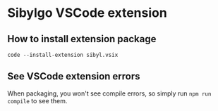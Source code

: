 # Sibylgo VSCode extension

## How to install extension package

```shell
code --install-extension sibyl.vsix
```

## See VSCode extension errors

When packaging, you won't see compile errors, so simply run `npm run compile` to see them.
